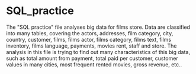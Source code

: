 # SQL_practice
The "SQL practice" file analyses big data for films store.
Data are classified into many tables, covering the actors, addresses, film category, city, country, customer, films, films actor, films category, films text, films inventory, films language, payments, movies rent, staff and store. 
The analysis in this file is trying to find out many characteristics of this big data, such as total amount from payment, total paid per customer, customer values in many cities, most frequent rented movies, gross revenue, etc..
